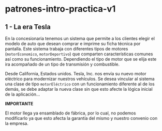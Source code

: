 # patrones-intro-practica-v1

## 1 - La era Tesla

En la concesionaria tenemos un sistema que permite a los clientes elegir el modelo de auto que desean comprar e imprime su ficha técnica por pantalla.
Este sistema trabaja con diferentes tipos de motores (`motorEconomico`, `motorDeportivo`) que comparten características comunes así como su funcionamiento. Dependiendo el tipo de motor que se elija este ira acompañado de un tipo de transmisión  y combustible.

Desde California, Estados unidos. Tesla, Inc. nos envía su nuevo motor eléctrico para modernizar nuestros vehículos.
Se desea vincular al sistema una clase de tipo `motorEléctrico` con un funcionamiento diferente al de los demás, se debe adaptar la nueva clase sin que esto afecte la lógica inicial de la aplicación...

**IMPORTANTE**

El motor llega  ya ensamblado de fábrica, por lo cual, no podemos modificarlo ya que esto afecta la garantía del mismo y nuestro convenio con la empresa.
